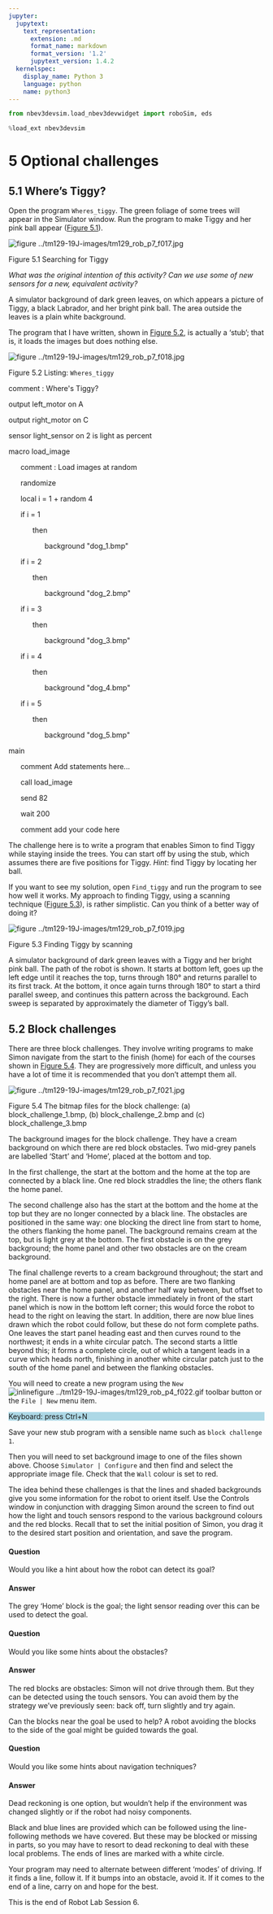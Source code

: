 ```yaml
---
jupyter:
  jupytext:
    text_representation:
      extension: .md
      format_name: markdown
      format_version: '1.2'
      jupytext_version: 1.4.2
  kernelspec:
    display_name: Python 3
    language: python
    name: python3
---
```

```python
from nbev3devsim.load_nbev3devwidget import roboSim, eds

%load_ext nbev3devsim
```

# 5 Optional challenges




## 5.1 Where’s Tiggy?


Open the program `Wheres_tiggy`. The green foliage of some trees will appear in the Simulator window. Run the program to make Tiggy and her pink ball appear (<a xmlns:str="http://exslt.org/strings" href="">Figure 5.1</a>).


![figure ../tm129-19J-images/tm129_rob_p7_f017.jpg](../tm129-19J-images/tm129_rob_p7_f017.jpg)


Figure 5.1 Searching for Tiggy


*What was the original intention of this activity? Can we use some of new sensors for a new, equivalent activity?*

A simulator background of dark green leaves, on which appears a picture of Tiggy, a black Labrador, and her bright pink ball. The area outside the leaves is a plain white background.

The program that I have written, shown in <a xmlns:str="http://exslt.org/strings" href="">Figure 5.2</a>, is actually a ‘stub’; that is, it loads the images but does nothing else.


![figure ../tm129-19J-images/tm129_rob_p7_f018.jpg](../tm129-19J-images/tm129_rob_p7_f018.jpg)


Figure 5.2 Listing: `Wheres_tiggy`


comment : Where's Tiggy?

output left_motor on A

output right_motor on C

sensor light_sensor on 2 is light as percent

macro load_image

      comment : Load images at random

      randomize

      local i = 1 + random 4

      if i = 1

            then

                  background "dog_1.bmp"

      if i = 2

            then

                  background "dog_2.bmp"

      if i = 3

            then

                  background "dog_3.bmp"

      if i = 4

            then

                  background "dog_4.bmp"

      if i = 5

            then

                  background "dog_5.bmp"

main

      comment Add statements here...

      call load_image

      send 82

      wait 200

      comment add your code here

The challenge here is to write a program that enables Simon to find Tiggy while staying inside the trees. You can start off by using the stub, which assumes there are five positions for Tiggy. *Hint*: find Tiggy by locating her ball.

If you want to see my solution, open `Find_tiggy` and run the program to see how well it works. My approach to finding Tiggy, using a scanning technique (<a xmlns:str="http://exslt.org/strings" href="">Figure 5.3</a>), is rather simplistic. Can you think of a better way of doing it?


![figure ../tm129-19J-images/tm129_rob_p7_f019.jpg](../tm129-19J-images/tm129_rob_p7_f019.jpg)


Figure 5.3 Finding Tiggy by scanning


A simulator background of dark green leaves with a Tiggy and her bright pink ball. The path of the robot is shown. It starts at bottom left, goes up the left edge until it reaches the top, turns through 180° and returns parallel to its first track. At the bottom, it once again turns through 180° to start a third parallel sweep, and continues this pattern across the background. Each sweep is separated by approximately the diameter of Tiggy’s ball.


## 5.2 Block challenges


There are three block challenges. They involve writing programs to make Simon navigate from the start to the finish (home) for each of the courses shown in <a xmlns:str="http://exslt.org/strings" href="">Figure 5.4</a>. They are progressively more difficult, and unless you have a lot of time it is recommended that you don’t attempt them all.


![figure ../tm129-19J-images/tm129_rob_p7_f021.jpg](../tm129-19J-images/tm129_rob_p7_f021.jpg)


 Figure 5.4 The bitmap files for the block challenge: (a) block_challenge_1.bmp, (b) block_challenge_2.bmp and (c) block_challenge_3.bmp


The background images for the block challenge. They have a cream background on which there are red block obstacles. Two mid-grey panels are labelled ‘Start’ and ‘Home’, placed at the bottom and top. 

 In the first challenge, the start at the bottom and the home at the top are connected by a black line. One red block straddles the line; the others flank the home panel. 

 The second challenge also has the start at the bottom and the home at the top but they are no longer connected by a black line. The obstacles are positioned in the same way: one blocking the direct line from start to home, the others flanking the home panel. The background remains cream at the top, but is light grey at the bottom. The first obstacle is on the grey background; the home panel and other two obstacles are on the cream background. 

The final challenge reverts to a cream background throughout; the start and home panel are at bottom and top as before. There are two flanking obstacles near the home panel, and another half way between, but offset to the right. There is now a further obstacle immediately in front of the start panel which is now in the bottom left corner; this would force the robot to head to the right on leaving the start. In addition, there are now blue lines drawn which the robot could follow, but these do not form complete paths. One leaves the start panel heading east and then curves round to the northwest; it ends in a white circular patch. The second starts a little beyond this; it forms a complete circle, out of which a tangent leads in a curve which heads north, finishing in another white circular patch just to the south of the home panel and between the flanking obstacles.

You will need to create a new program using the `New` ![inlinefigure ../tm129-19J-images/tm129_rob_p4_f022.gif](../tm129-19J-images/tm129_rob_p4_f022.gif)  toolbar button or the `File | New` menu item.<div xmlns:str="http://exslt.org/strings" style="background:lightblue"><p>Keyboard: press Ctrl+N</p></div> Save your new stub program with a sensible name such as `block challenge 1`. 

Then you will need to set background image to one of the files shown above. Choose `Simulator | Configure` and then find and select the appropriate image file. Check that the `Wall` colour is set to red.

The idea behind these challenges is that the lines and shaded backgrounds give you some information for the robot to orient itself. Use the Controls window in conjunction with dragging Simon around the screen to find out how the light and touch sensors respond to the various background colours and the red blocks. Recall that to set the initial position of Simon, you drag it to the desired start position and orientation, and save the program.
<!--ITQ-->

#### Question

Would you like a hint about how the robot can detect its goal?


#### Answer

The grey ‘Home’ block is the goal; the light sensor reading over this can be used to detect the goal.
<!--ENDITQ--><!--ITQ-->

#### Question

Would you like some hints about the obstacles?


#### Answer

The red blocks are obstacles: Simon will not drive through them. But they can be detected using the touch sensors. You can avoid them by the strategy we’ve previously seen: back off, turn slightly and try again.

Can the blocks near the goal be used to help? A robot avoiding the blocks to the side of the goal might be guided towards the goal. 
<!--ENDITQ--><!--ITQ-->

#### Question

Would you like some hints about navigation techniques?


#### Answer

Dead reckoning is one option, but wouldn’t help if the environment was changed slightly or if the robot had noisy components. 

Black and blue lines are provided which can be followed using the line-following methods we have covered. But these may be blocked or missing in parts, so you may have to resort to dead reckoning to deal with these local problems. The ends of lines are marked with a white circle.

Your program may need to alternate between different ‘modes’ of driving. If it finds a line, follow it. If it bumps into an obstacle, avoid it. If it comes to the end of a line, carry on and hope for the best.
<!--ENDITQ-->
This is the end of Robot Lab Session 6.

